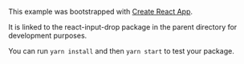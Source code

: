 This example was bootstrapped with [Create React App](https://github.com/facebook/create-react-app).

It is linked to the react-input-drop package in the parent directory for development purposes.

You can run `yarn install` and then `yarn start` to test your package.
